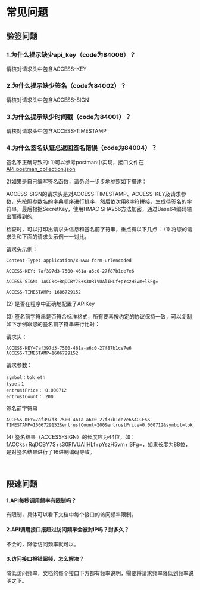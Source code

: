 
# 常见问题

## 验签问题

### 1.为什么提示缺少api_key（code为84006）？
请核对请求头中包含ACCESS-KEY

### 2.为什么提示缺少签名（code为84002）？
请核对请求头中包含ACCESS-SIGN

### 3.为什么提示缺少时间戳（code为84001）？
请核对请求头中包含ACCESS-TIMESTAMP

### 4.为什么签名认证总返回签名错误（code为84004）？
签名不正确导致的:
1)可以参考postman中实现，接口文件在[API.postman_collection.json](https://github.com/tokok-official/api-docs/blob/main/API.postman_collection.json)

2)如果是自己编写签名函数，请务必一步步地参照如下描述：

ACCESS-SIGN的请求头是对ACCESS-TIMESTAMP、ACCESS-KEY及请求参数，先按照参数名的字典顺序进行排序，然后依次用&字符拼接，生成待签名的字符串，最后根据SecretKey，使用HMAC SHA256方法加密，通过Base64编码输出而得到的;

检查时，可以打印出请求头信息和签名前字符串，重点有以下几点：
(1) 将您的请求头和下面的请求头示例一一对比，

请求头示例：
```
Content-Type: application/x-www-form-urlencoded

ACCESS-KEY: 7af397d3-7500-461a-a6c0-27f87b1ce7e6

ACCESS-SIGN: 1ACCks+RqDCBY7S+s30RIVUAlIHLf+pYszH5vm+lSFg=

ACCESS-TIMESTAMP: 1606729152
```

(2) 是否在程序中正确地配置了APIKey

(3) 签名前字符串是否符合标准格式，所有要素按约定的协议保持一致，可以复制如下示例跟您的签名前字符串进行比对：

请求头：
```
ACCESS-KEY=7af397d3-7500-461a-a6c0-27f87b1ce7e6
ACCESS-TIMESTAMP=1606729152
```

请求参数：
```
symbol：tok_eth
type：1
entrustPrice： 0.000712
entrustCount： 200
```

签名前字符串
```
ACCESS-KEY=7af397d3-7500-461a-a6c0-27f87b1ce7e6&ACCESS-TIMESTAMP=1606729152&entrustCount=200&entrustPrice=0.000712&symbol=tok_eth&type=1
```

(4) 签名结果（ACCESS-SIGN）的长度应为44位，如：1ACCks+RqDCBY7S+s30RIVUAlIHLf+pYszH5vm+lSFg=，如果长度为88位，是对签名结果进行了16进制编码导致。

<br/>

## 限速问题

#### 1.API每秒调用频率有限制吗？

有限制，具体可以看下文档中每个接口的访问频率限制。

#### 2.API调用接口报超过访问频率会被封IP吗？封多久？

不会的，降低访问频率就可以。

#### 3.访问接口报错超频，怎么解决？

降低访问频率，文档的每个接口下方都有频率说明，需要将请求频率降低到频率说明之下。
